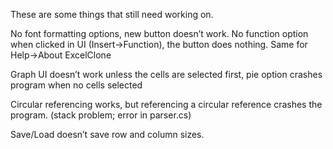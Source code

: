 These are some things that still need working on.

No font formatting options, new button doesn’t work. No function option when clicked in UI (Insert->Function), the button does nothing. Same for Help->About ExcelClone

Graph UI doesn’t work unless the cells are selected first, pie option crashes program when no cells selected

Circular referencing works, but referencing a circular reference crashes the program. (stack problem; error in parser.cs)

Save/Load doesn’t save row and column sizes.
